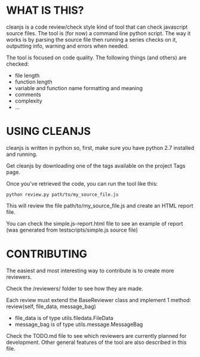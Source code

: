 WHAT IS THIS?
============

cleanjs is a code review/check style kind of tool that can check javascript source files.
The tool is (for now) a command line python script.
The way it works is by parsing the source file then running a series checks on it, outputting info, warning and errors when needed.

The tool is focused on code quality. The following things (and others) are checked:

- file length
- function length
- variable and function name formatting and meaning
- comments
- complexity
- ...

USING CLEANJS
=============

cleanjs is written in python so, first, make sure you have python 2.7 installed and running.

Get cleanjs by downloading one of the tags available on the project Tags page.

Once you've retrieved the code, you can run the tool like this:

    python review.py path/to/my_source_file.js

This will review the file path/to/my_source_file.js and create an HTML report file.

You can check the simple.js-report.html file to see an example of report (was generated from testscripts/simple.js source file)

CONTRIBUTING
============

The easiest and most interesting way to contribute is to create more reviewers.

Check the /reviewers/ folder to see how they are made.

Each review must extend the BaseReviewer class and implement 1 method: review(self, file_data, message_bag)

- file_data is of type utils.filedata.FileData
- message_bag is of type utils.message.MessageBag

Check the TODO.md file to see which reviewers are currently planned for development. Other general features of the tool are also described in this file.